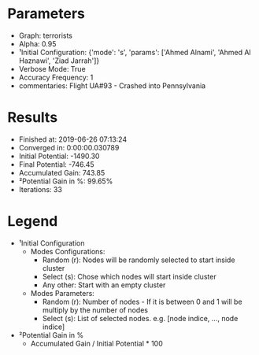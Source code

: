 # Parameters
- Graph:                  terrorists
- Alpha:                  0.95
- ¹Initial Configuration: {'mode': 's', 'params': ['Ahmed Alnami', 'Ahmed Al Haznawi', 'Ziad Jarrah']}
- Verbose Mode:           True
- Accuracy Frequency:     1
- commentaries:           Flight UA#93 - Crashed into Pennsylvania

# Results
- Finished at:            2019-06-26 07:13:24
- Converged in:           0:00:00.030789
- Initial Potential:      -1490.30
- Final Potential:        -746.45
- Accumulated Gain:       743.85
- ²Potential Gain in %:   99.65%
- Iterations:             33

# Legend
- ¹Initial Configuration
  - Modes Configurations:
    - Random (r): Nodes will be randomly selected to start inside cluster
    - Select (s): Chose which nodes will start inside cluster
    - Any other:  Start with an empty cluster
  - Modes Parameters:
    - Random (r): Number of nodes - If it is between 0 and 1 will be multiply by the number of nodes
    - Select (s): List of selected nodes. e.g. [node indice, ..., node indice]
- ²Potential Gain in %
  - Accumulated Gain / Initial Potential * 100
